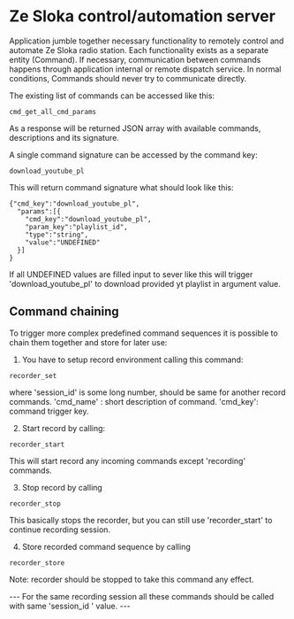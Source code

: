 # Ze Sloka control/automation server

Application jumble together necessary functionality to remotely control and automate Ze Sloka radio station. 
Each functionality exists as a separate entity (Command).  If necessary, communication between commands happens through application internal or remote dispatch service. In normal conditions, Commands should never try to communicate directly.

The existing list of commands can be accessed like this:

```
cmd_get_all_cmd_params
```

As a response will be returned JSON array with available commands, descriptions and its signature.

A single command signature can be accessed by the command key:

```
download_youtube_pl
```

This will return command signature what should look like this:

```
{"cmd_key":"download_youtube_pl",
  "params":[{
    "cmd_key":"download_youtube_pl",
    "param_key":"playlist_id",
    "type":"string",
    "value":"UNDEFINED"
  }]
}
```

If all UNDEFINED values are filled input to sever like this will trigger
'download_youtube_pl' to download provided yt playlist in argument value. 

## Command chaining

To trigger more complex predefined command sequences it is possible to chain them together and store for later use:

1. You have to setup record environment calling this command:
```
recorder_set
```
where 
   'session_id' is some long number, should be same for another record commands.
  'cmd_name' : short description of command.
  'cmd_key':  command trigger key.

2. Start record by calling:
```
recorder_start
```
This will start record any incoming commands except 'recording' commands.

3. Stop record by calling
```
recorder_stop
```
This basically stops the recorder, but you can still use 'recorder_start' to continue recording session.

4. Store recorded command sequence by calling 
```
recorder_store
```
Note: recorder should be stopped to take this command any effect.

 --- For the same recording session all these commands should be called with same 'session_id ' value. ---


